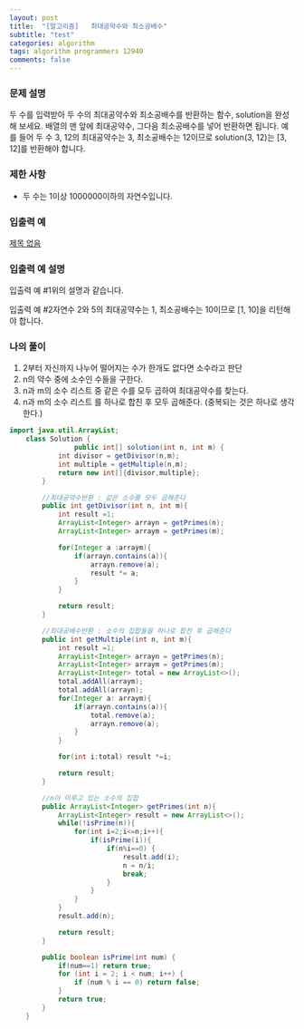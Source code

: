 ```yaml
---
layout: post
title:  "[알고리즘]   최대공약수와 최소공배수"
subtitle: "test"
categories: algorithm
tags: algorithm programmers 12940
comments: false
---
```

### **문제 설명**

두 수를 입력받아 두 수의 최대공약수와 최소공배수를 반환하는 함수, solution을 완성해 보세요. 배열의 맨 앞에 최대공약수, 그다음 최소공배수를 넣어 반환하면 됩니다. 예를 들어 두 수 3, 12의 최대공약수는 3, 최소공배수는 12이므로 solution(3, 12)는 [3, 12]를 반환해야 합니다.

### 제한 사항

- 두 수는 1이상 1000000이하의 자연수입니다.

### 입출력 예

[제목 없음](https://www.notion.so/9b0c50d37aee4fdca87a0b5b5b5a4be1)

### 입출력 예 설명

입출력 예 #1위의 설명과 같습니다.

입출력 예 #2자연수 2와 5의 최대공약수는 1, 최소공배수는 10이므로 [1, 10]을 리턴해야 합니다.

### 나의 풀이

1. 2부터 자신까지 나누어 떨어지는 수가 한개도 없다면 소수라고 판단
2. n의 약수 중에 소수인 수들을 구한다.
3. n과 m의 소수 리스트 중 같은 수를 모두 곱하여 최대공약수를 찾는다.
4. n과 m의 소수 리스트 를 하나로 합친 후 모두 곱해준다. (중복되는 것은 하나로 생각한다.)

```java
import java.util.ArrayList;
    class Solution {
                public int[] solution(int n, int m) {
            int divisor = getDivisor(n,m);
            int multiple = getMultiple(n,m);
            return new int[]{divisor,multiple};
        }

        //최대공약수반환 : 같은 소수를 모두 곱해준다
        public int getDivisor(int n, int m){
            int result =1;
            ArrayList<Integer> arrayn = getPrimes(n);
            ArrayList<Integer> arraym = getPrimes(m);

            for(Integer a :arraym){
                if(arrayn.contains(a)){
                    arrayn.remove(a);
                    result *= a;
                }
            }

            return result;
        }

        //최대공배수반환 : 소수의 집합들을 하나로 합친 후 곱해준다
        public int getMultiple(int n, int m){
            int result =1;
            ArrayList<Integer> arrayn = getPrimes(n);
            ArrayList<Integer> arraym = getPrimes(m);
            ArrayList<Integer> total = new ArrayList<>();
            total.addAll(arraym);
            total.addAll(arrayn);
            for(Integer a: arraym){
                if(arrayn.contains(a)){
                    total.remove(a);
                    arrayn.remove(a);
                }
            }

            for(int i:total) result *=i;

            return result;
        }

        //n이 이루고 있는 소수의 집합
        public ArrayList<Integer> getPrimes(int n){
            ArrayList<Integer> result = new ArrayList<>();
            while(!isPrime(n)){
                for(int i=2;i<=n;i++){
                    if(isPrime(i)){
                        if(n%i==0) {
                            result.add(i);
                            n = n/i;
                            break;
                        }
                    }
                }
            }
            result.add(n);

            return result;
        }

        public boolean isPrime(int num) {
            if(num==1) return true;
            for (int i = 2; i < num; i++) {
                if (num % i == 0) return false;
            }
            return true;
        }
    }
```